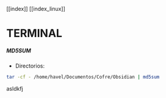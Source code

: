 [[index]]
[[index_linux]]

# TERMINAL
##### MD5SUM
- Directorios:
```bash
tar -cf - /home/havel/Documentos/Cofre/Obsidian | md5sum
```
asldkfj